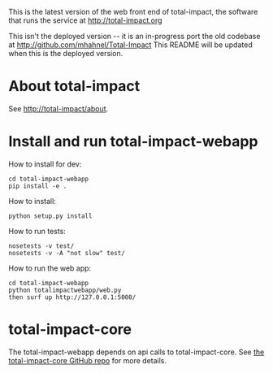 This is the latest version of the web front end of total-impact, the software that runs the service at http://total-impact.org

This isn't the deployed version -- it is an in-progress port the old codebase at http://github.com/mhahnel/Total-Impact
This README will be updated when this is the deployed version.

# About total-impact

See [http://total-impact/about](http://total-impact/about).

# Install and run total-impact-webapp

How to install for dev:

    cd total-impact-webapp
    pip install -e .

How to install:

    python setup.py install

How to run tests:

    nosetests -v test/
    nosetests -v -A "not slow" test/

How to run the web app:

    cd total-impact-webapp
    python totalimpactwebapp/web.py
    then surf up http://127.0.0.1:5000/

# total-impact-core

The total-impact-webapp depends on api calls to total-impact-core.  See [the total-impact-core GitHub repo](https://github.com/total-impact/total-impact-core) for more details.

